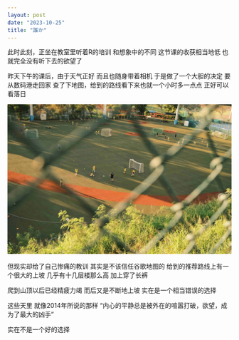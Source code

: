 ```yaml
---
layout: post
date: "2023-10-25"
title: "誰か"
---
```

此时此刻，正坐在教室里听着R的培训
和想象中的不同
这节课的收获相当地低
也就完全没有听下去的欲望了

昨天下午的课后，由于天气正好
而且也随身带着相机
于是做了一个大胆的决定
要从数码港走回家
查了下地图，给到的路线看下来也就一个小时多一点点
正好可以看落日

<img alt="School" src="/assets/posts/school.jpg" class="post-image black"/>

但现实却给了自己惨痛的教训
其实是不该信任谷歌地图的
给到的推荐路线上有一个很大的上坡
几乎有十几层楼那么高
加上穿了长裤

爬到山顶以后已经精疲力竭
而后又是不断地上坡
实在是一个相当错误的选择

这些天里
就像2014年所说的那样
“内心的平静总是被外在的喧嚣打破，欲望，成为了最大的凶手”

实在不是一个好的选择
